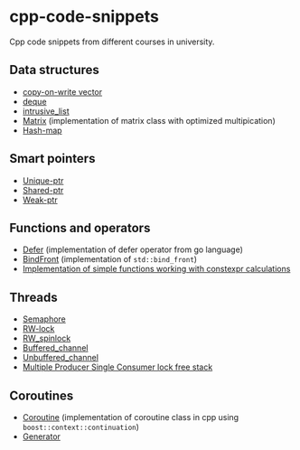 # cpp-code-snippets

Cpp code snippets from different courses in university.

## Data structures

- [copy-on-write vector](data_structures/cow_vector.h)
- [deque](data_structures/deque.h)
- [intrusive_list](data_structures/intrusive_list.h)
- [Matrix](data_structures/matrix.h) (implementation of matrix class with optimized multipication)
- [Hash-map](https://github.com/Yorky1/HashMap)
  
## Smart pointers

- [Unique-ptr](smart_pointers/unique.h)
- [Shared-ptr](smart_pointers/shared.h)
- [Weak-ptr](smart_pointers/weak.h)
  
## Functions and operators

- [Defer](functions/defer.h) (implementation of defer operator from go language)
- [BindFront](functions/bind_front.h) (implementation of `std::bind_front`)
- [Implementation of simple functions working with constexpr calculations](functions/stdflib.h)

## Threads

- [Semaphore](threads/sema.h)
- [RW-lock](threads/rw_lock.h)
- [RW_spinlock](threads/rw_spinlock)
- [Buffered_channel](threads/buffered_channel.h)
- [Unbuffered_channel](threads/unbuffered_channel.h)
- [Multiple Producer Single Consumer lock free stack](threads/mpsc_stack.h)
  
## Coroutines

- [Coroutine](coroutines/coroutine.h) (implementation of coroutine class in cpp using `boost::context::continuation`)
- [Generator](coroutines/generator.h)
